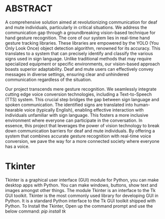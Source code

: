 # ABSTRACT
A comprehensive solution aimed at revolutionizing communication for deaf and  mute individuals, particularly in critical situations. We address the communication gap through a groundbreaking vision-based technique for hand gesture recognition. The core of our system lies in real-time hand gesture tracking libraries. These libraries are empowered by the YOLO (You Only Look Once) object detection algorithm, renowned for its accuracy. This translates to a system that can precisely identify and classify the various signs used in sign language. Unlike traditional methods that may require specialized equipment or specific environments, our vision-based approach boasts superior adaptability. Deaf and mute users can effectively convey messages in diverse settings, ensuring clear and unhindered communication regardless of the situation.
 
Our project transcends mere gesture recognition. We seamlessly integrate cutting edge voice conversion technologies, including a Text-to-Speech (TTS) system. This crucial step bridges the gap between sign language and spoken communication. The identified signs are translated into human-hearable voice (typically English), enabling effective interaction with individuals unfamiliar with sign language. This fosters a more inclusive environment where everyone can participate in the conversation. In essence, this project that leverages the power of vision technology to break down communication barriers for deaf and mute individuals. By offering a system that combines accurate gesture recognition with real-time voice conversion, we pave the way for a more connected society where everyone has a voice.


# Tkinter
Tkinter is a graphical user interface (GUI) module for Python, you can make desktop apps with Python. You can make windows, buttons, show text and images amongst other things. The module Tkinter is an interface to the Tk GUI toolkit. Tkinter is the most commonly used library for developing GUI in Python. It is a standard Python interface to the Tk GUI toolkit shipped with Python.
To Install the Tkinter, Open up the command prompt and use the below command:
*pip install tk*
